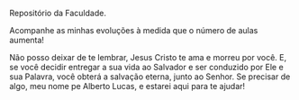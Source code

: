 Repositório da Faculdade.

Acompanhe as minhas evoluções à medida que o número de aulas aumenta!

Não posso deixar de te lembrar, Jesus Cristo te ama e morreu por você. E, se você decidir entregar a sua vida ao Salvador e ser conduzido por Ele e sua Palavra, você obterá a salvação eterna, junto ao Senhor.
Se precisar de algo, meu nome pe Alberto Lucas, e estarei aqui para te ajudar!
